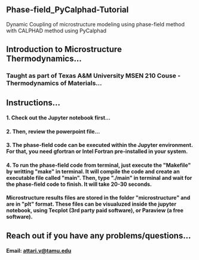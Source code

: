 ## Phase-field_PyCalphad-Tutorial
Dynamic Coupling of microstructure modeling using phase-field method with CALPHAD method using PyCalphad

## Introduction to Microstructure Thermodynamics...
### Taught as part of Texas A&M University MSEN 210 Couse - Thermodynamics of Materials...

## Instructions...
#### 1. Check out the Jupyter notebook first...
#### 2. Then, review the powerpoint file...
#### 3. The phase-field code can be executed within the Jupyter environment. For that, you need gfortran or Intel Fortran pre-installed in your system.
#### 4. To run the phase-field code from terminal, just execute the "Makefile" by writting "make" in terminal. It will compile the code and create an executable file called "main". Then, type "./main" in terminal and wait for the phase-field code to finish. It will take 20-30 seconds.
#### Microstructure results files are stored in the folder "microstructure" and are in "plt" format. These files can be visualuzed inside the jupyter notebook, using Tecplot (3rd party paid software), or Paraview (a free software). 


##  Reach out if you have any problems/questions...
#### Email: attari.v@tamu.edu 


